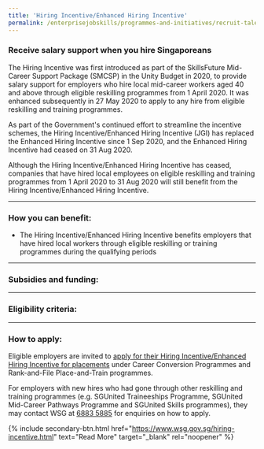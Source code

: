 ```yaml
---
title: 'Hiring Incentive/Enhanced Hiring Incentive'
permalink: /enterprisejobskills/programmes-and-initiatives/recruit-talent/hiring-incentive-enhanced-hiring-incentive/
---
```


### Receive salary support when you hire Singaporeans

The Hiring Incentive was first introduced as part of the SkillsFuture Mid-Career Support Package (SMCSP) in the Unity Budget in 2020, to provide salary support for employers who hire local mid-career workers aged 40 and above through eligible reskilling programmes from 1 April 2020. It was enhanced subsequently in 27 May 2020 to apply to any hire from eligible reskilling and training programmes.

As part of the Government's continued effort to streamline the incentive schemes, the Hiring Incentive/Enhanced Hiring Incentive (JGI) has replaced the Enhanced Hiring Incentive since 1 Sep 2020, and the Enhanced Hiring Incentive had ceased on 31 Aug 2020.

Although the Hiring Incentive/Enhanced Hiring Incentive has ceased, companies that have hired local employees on eligible reskilling and training programmes from 1 April 2020 to 31 Aug 2020 will still benefit from the Hiring Incentive/Enhanced Hiring Incentive.

---

### How you can benefit:

- The Hiring Incentive/Enhanced Hiring Incentive benefits employers that have hired local workers through eligible reskilling or training programmes during the qualifying periods

---

### Subsidies and funding:

---

### Eligibility criteria:

---

### How to apply:

Eligible employers are invited to <a href="https://go.gov.sg/apply-hiring-incentive" target="_blank" rel="noopener">apply for their Hiring Incentive/Enhanced Hiring Incentive for placements</a> under Career Conversion Programmes and Rank-and-File Place-and-Train programmes.

For employers with new hires who had gone through other reskilling and training programmes (e.g. SGUnited Traineeships Programme, SGUnited Mid-Career Pathways Programme and SGUnited Skills programmes), they may contact WSG at [6883 5885](tel:68835885) for enquiries on how to apply.

{% include secondary-btn.html href="https://www.wsg.gov.sg/hiring-incentive.html" text="Read More" target="_blank" rel="noopener" %}

<script src="/jquery/resize-tables.js"></script>
